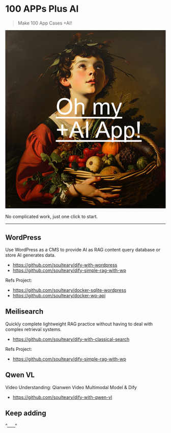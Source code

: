 # 100 APPs Plus AI

> Make 100 App Cases +AI!

![](./preview.jpg)

No complicated work, just one click to start.

---

## WordPress

Use WordPress as a CMS to provide AI as RAG content query database or store AI generates data.

- https://github.com/soulteary/dify-with-wordpress
- https://github.com/soulteary/dify-simple-rag-with-wp

Refs Project:

- https://github.com/soulteary/docker-sqlite-wordpress
- https://github.com/soulteary/docker-wp-api

## Meilisearch

Quickly complete lightweight RAG practice without having to deal with complex retrieval systems.

- https://github.com/soulteary/dify-with-classical-search

Refs Project:

- https://github.com/soulteary/dify-simple-rag-with-wp


## Qwen VL

Video Understanding: Qianwen Video Multimodal Model & Dify

- https://github.com/soulteary/dify-with-qwen-vl

## Keep adding

^____^
